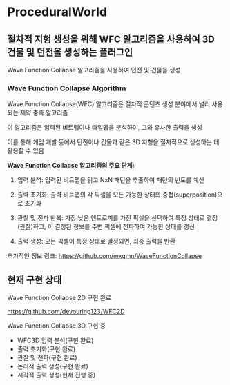 # ProceduralWorld
## 절차적 지형 생성을 위해 WFC 알고리즘을 사용하여 3D 건물 및 던전을 생성하는 플러그인

Wave Function Collapse 알고리즘을 사용하여 던전 및 건물을 생성

### Wave Function Collapse Algorithm

​Wave Function Collapse(WFC) 알고리즘은 절차적 콘텐츠 생성 분야에서 널리 사용되는 제약 충족 알고리즘

이 알고리즘은 입력된 비트맵이나 타일맵을 분석하여, 그와 유사한 출력을 생성

이를 통해 게임 개발 등에서 던전이나 건물과 같은 3D 지형을 절차적으로 생성하는 데 활용할 수 있음

**Wave Function Collapse 알고리즘의 주요 단계:**

1. 입력 분석: 입력된 비트맵을 읽고 NxN 패턴을 추출하여 패턴의 빈도를 계산

2. 출력 초기화: 출력 비트맵의 각 픽셀을 모든 가능한 상태의 중첩(superposition)으로 초기화

3. 관찰 및 전파 반복: 가장 낮은 엔트로피를 가진 픽셀을 선택하여 특정 상태로 결정(관찰)하고, 이 결정된 정보를 주변 픽셀에 전파하여 가능한 상태를 갱신

4. 출력 생성: 모든 픽셀이 특정 상태로 결정되면, 최종 출력을 반환

추가적인 정보 링크: https://github.com/mxgmn/WaveFunctionCollapse

## 현재 구현 상태

Wave Function Collapse 2D 구현 완료

https://github.com/devouring123/WFC2D

Wave Function Collapse 3D 구현 중
- WFC3D 입력 분석(구현 완료)
- 출력 초기화(구현 완료)
- 관찰 및 전파(구현 완료)
- 논리적 출력 생성(구현 완료)
- 시각적 출력 생성(현재 진행 중)
